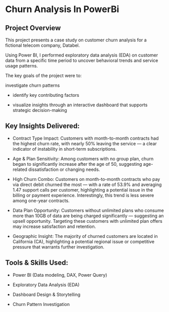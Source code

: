 # Churn Analysis In PowerBi


## Project Overview
This project presents a case study on customer churn analysis for a fictional telecom company, Databel.

Using Power BI, I performed exploratory data analysis (EDA) on customer data from a specific time period to uncover behavioral trends and service usage patterns.

The key goals of the project were to:

investigate churn patterns  

- identify key contributing factors

- visualize insights through an interactive dashboard that supports strategic decision-making

## Key Insights Delivered:

- Contract Type Impact: Customers with month-to-month contracts had the highest churn rate, with nearly 50% leaving the service — a clear indicator of instability in short-term subscriptions.

- Age & Plan Sensitivity: Among customers with no group plan, churn began to significantly increase after the age of 50, suggesting age-related dissatisfaction or changing needs.

- High Churn Combo: Customers on month-to-month contracts who pay via direct debit churned the most — with a rate of 53.9% and averaging 1.47 support calls per customer, highlighting a potential issue in the billing or payment experience. Interestingly, this trend is less severe among one-year contracts.

- Data Plan Opportunity: Customers without unlimited plans who consume more than 10GB of data are being charged significantly — suggesting an upsell opportunity. Targeting these customers with unlimited plan offers may increase satisfaction and retention.

- Geographic Insight: The majority of churned customers are located in California (CA), highlighting a potential regional issue or competitive pressure that warrants further investigation.


## Tools & Skills Used:
- Power BI (Data modeling, DAX, Power Query)

- Exploratory Data Analysis (EDA)

- Dashboard Design & Storytelling

- Churn Pattern Investigation
